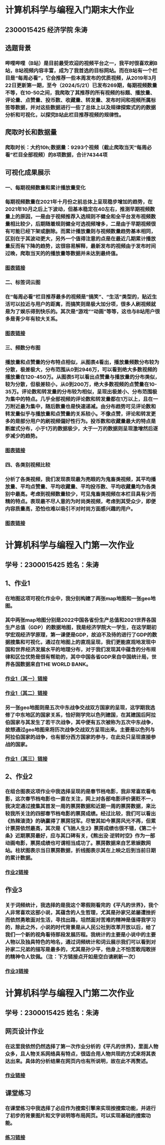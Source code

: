 # 计算机科学与编程入门期末大作业
## 2300015425 经济学院 朱涛
## 选题背景
###  哔哩哔哩（B站）是目前最受欢迎的视频平台之一，我平时很喜欢刷B站，B站视频内容丰富，成为了我首选的目标网站。而在B站有一个栏目是“每周必看”，它会推荐一些本周发布的优质视频，从2019年3月22日更新第一期，至今（2024/5/21）已发布269期，每期视频数量不等，在10-50之间，我爬取了其推荐的所有视频的标题、播放量、评论量、点赞量、投币数、收藏量、转发量、发布时间和视频所属标签等数据，并对这些数据进行一些了总体上以及规律探索式的的数据分析和可视化，以探究B站此栏目推荐视频的规律性。
## 爬取时长和数据量
### 爬取时长：大约10h;数据量：9293个视频（截止爬取当天“每周必看”栏目全部视频）的8项数据，合计74344项
## 可视化成果展示
### 一、每期视频数量和累计播放量变化
### 每期视频数量在2021年十月份之前总体上呈现稳步增加的趋势，在2021年10月之后上下波动，但基本稳定在40左右，推测早期视频数量上的原因，一是由于视频推荐入选规则不健全和全平台发布视频数量相比较少，后期随着规则健全可选视频增多，二是由于早期视频很有可能已经下架或删除。而累计播放量则与视频数量趋势基本相同，区别在于其波动更大，另外一个值得注意的点是在最近几期累计播放量反而有下降的趋势，这很容易解释，最新发布的视频由于发布时间过晚，爬取当天的的播放量等数据并未达到最终值。
###  [图表链接](https://zt156106.github.io/weekly_video_counts_and_view_counts.html)
### 二、标签词云图
### 在“每周必看”栏目推荐最多的视频是“搞笑”、“生活”类型的，贴近生活可以拉近与用户的距离，而搞笑则是极大加分项，很多人刷视频就是为了娱乐得到快乐的。其次是“游戏”“动画”等等，这也与B站用户很多是青少年有较大关系。
### [图表链接](https://zt156106.github.io/tag_worldcloud.html)
### 三、频数分布图
### 播放量和点赞量的分布特点相似，从图表4看出，播放量频数分布较为分散，极差极大，分布范围从0到2946万，可以看到绝大多数视频的播放量在120-450万。从图表5可以看出点赞量与播放量的分布类似，较为分散，但极差较小，从0到200万，绝大多数视频的点赞量在10-35万。评论数和转发量的分布较为相似，呈现出极差小、分布范围极为集中的特点。几乎全部视频的评论数和转发量都在1万以上，且在一万附近最为集中，随后数量也是快速递减。由分布趋势可见评论数和转发量似乎与播放量和点赞量的关系较小。不像点赞，评论和转发更多的是部分用户的刷视频偏好性行为。投币数和收藏量最大的特点是断崖式分布，小于1万的数据极少，大于一万的数据则呈现激增然后逐步减少的趋势。
### [图表链接](https://zt156106.github.io/timeline_histogram.html)
### 四、各类别视频比较
### 分析了各类视频，我们发现表现最为亮眼的为鬼畜类视频，其平均播放量、平均点赞量、平均收藏量、平均投币数、平均收藏量均为各类别中最高。考虑到视频数量较少，可见鬼畜类视频在本栏目具有少而精的特点。表现最不尽人意的为时尚类视频，考虑到其受众少，即便内容质量高，恐怕也难以吸引不对时尚方面感兴趣的用户。
### [图表链接](https://zt156106.github.io/bar_chart.html)





# 计算机科学与编程入门第一次作业
## 学号：2300015425  姓名：朱涛
## 1、作业1
### 在地图这项可视化作业中，我分别构建了两张map地图和一张geo地图。
### 其中两张map地图分别是2022中国各省份生产总值和2021世界各国生产总值（GDP）的数据地图，我是经济学院大一学生，在这学期初学宏观经济学原理，第一课便是GDP，故迫不及待的进行了GDP的数据搜集和可视化，通过在地图上的直观呈现，我们更能直观地发现中国和世界经济发展水平的地理分布，对于我们发现其中蕴含的分布规律和区位优势是很有帮助的，其中中国各省GDP来自中国统计局，世界各国数据来自THE WORLD BANK。
### [作业1（其一）链接](https://zt156106.github.io/GDP_of_China_by_province_map.html)
### [作业1（其二）链接](https://zt156106.github.io/world_GDP_by_country_map.html)
### 另一张geo地图则是五次中东战争交战双方国家的呈现，这学期我选修了中东地区的国家关系，恰好刚学完以色列建国，在其建国后阿拉伯国家与其发生了若干次战争，其中便有五次被称为五次中东战争，故想通过geo地图来将历次战争交战双方呈现出来。主要是以色列与阿拉伯国家的战争，也有部分西方国家的参与，在此处只呈现直接参战的国家。
### [作业1（其三）链接](https://zt156106.github.io/Mideast_warship.html)
## 2、作业2
### 在组合图表这项作业中我选择呈现的是春节档电影，我非常喜欢看电影，这次春节档电影也一直在关注，网上对各部电影评价褒贬不一，我决定通过搜集其首发一周的票房数据和近期一周的票房数据，来比较我所关注的四部春节档电影的票房成绩。经过比较，我们可以看出《热辣滚烫》的确赢得了票房冠军。尽管其如今票房风光不再，但累计票房依然最高，其次是《飞驰人生2》票房成绩也很不错，《第二十条》近期票房最好，应与其口碑有关，《熊出没·逆转时空》作为一部动画电影，票房成绩也可谓相当成功了。票房数据来自艺恩娱数网站。柱状图表示当日票房数据，折线图表示其在上映之后到当前日期的累计数据。
### [作业2链接](https://zt156106.github.io/spring_festivals_films.html)
## 作业3
### 关于词频统计，我选择的是我这个寒假刚看完的《平凡的世界》，我个人非常喜欢这部小说，其蕴含的人生哲理，尤其是孙家兄弟屡遭挫折而依然勇敢面对生活，寻找出路，坦然面对苦难的精神是值得我学习的，除此之外，小说的时代背景是从人民公社到改革开放以后，给了我们一个新的视角看待那段发展历程。我统计的主要是小说中的主要人物以及独具特色的地名，通过词频统计和词云展示我们可以看到对孙家二兄弟的描写是最多的，尤其是孙少平，他身上不怕苦敢闯敢拼的精神令人钦佩。（注：下方链接点开如是空白请刷新一次）
### [作业3链接](https://zt156106.github.io/the_ordinary_world.html)
# 计算机科学与编程入门第二次作业
## 学号：2300015425  姓名：朱涛
## 网页设计作业
### 在这里我依然仍然选择了第一次作业分析的《平凡的世界》，里面人物众多，且人物关系网络具有特点，很适合用人物共现的方式来将其表达出来。具体的分析结果在网页内也有所说明，故在此不再赘述。
### [作业链接](https://zt156106.github.io/connection_3.html)
## 课堂练习
### 在课堂练习中我选择了必应作为搜索引擎来实现按搜索功能，并进行了初步的背景图片和文字说明等布局网页。可以实现基础的搜索功能。
### [练习链接](https://zt156106.github.io/HTML_biu2.html)
